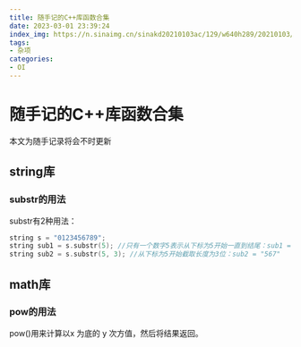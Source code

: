 ```yaml
---
title: 随手记的C++库函数合集
date: 2023-03-01 23:39:24
index_img: https://n.sinaimg.cn/sinakd20210103ac/129/w640h289/20210103/d893-kherpxx1613078.jpg
tags:
- 杂项
categories: 
- OI
---
```

# 随手记的C++库函数合集

<p class="note note-primary">本文为随手记录将会不时更新</p>

## string库
### substr的用法
substr有2种用法：
```cpp
string s = "0123456789";
string sub1 = s.substr(5); //只有一个数字5表示从下标为5开始一直到结尾：sub1 = "56789"
string sub2 = s.substr(5, 3); //从下标为5开始截取长度为3位：sub2 = "567"
```
## math库
###  pow的用法
pow()用来计算以x 为底的 y 次方值，然后将结果返回。